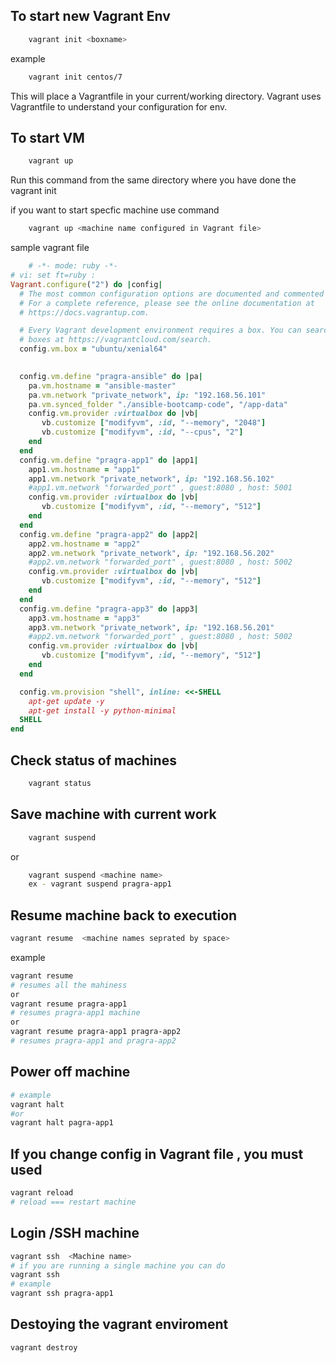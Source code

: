 ## To start new Vagrant Env
```sh
    vagrant init <boxname>
```
example 
```sh
    vagrant init centos/7
```
This will place a Vagrantfile in your current/working directory. Vagrant uses Vagrantfile to understand your configuration for env.

## To start VM 
```bash 
    vagrant up 
```
Run this command from the same directory where you have done the 
vagrant init

if you want to start specfic machine use command 
```bash
    vagrant up <machine name configured in Vagrant file>
```
sample vagrant file 
```ruby
    # -*- mode: ruby -*-
# vi: set ft=ruby :
Vagrant.configure("2") do |config|
  # The most common configuration options are documented and commented below.
  # For a complete reference, please see the online documentation at
  # https://docs.vagrantup.com.

  # Every Vagrant development environment requires a box. You can search for
  # boxes at https://vagrantcloud.com/search.
  config.vm.box = "ubuntu/xenial64"

  
  config.vm.define "pragra-ansible" do |pa|
    pa.vm.hostname = "ansible-master"
    pa.vm.network "private_network", ip: "192.168.56.101"
    pa.vm.synced_folder "./ansible-bootcamp-code", "/app-data"
    config.vm.provider :virtualbox do |vb|
       vb.customize ["modifyvm", :id, "--memory", "2048"]
       vb.customize ["modifyvm", :id, "--cpus", "2"]
    end  
  end
  config.vm.define "pragra-app1" do |app1|
    app1.vm.hostname = "app1"
    app1.vm.network "private_network", ip: "192.168.56.102"
    #app1.vm.network "forwarded_port" , guest:8080 , host: 5001 
    config.vm.provider :virtualbox do |vb|
       vb.customize ["modifyvm", :id, "--memory", "512"]
    end  
  end
  config.vm.define "pragra-app2" do |app2|
    app2.vm.hostname = "app2"
    app2.vm.network "private_network", ip: "192.168.56.202"
    #app2.vm.network "forwarded_port" , guest:8080 , host: 5002 
    config.vm.provider :virtualbox do |vb|
       vb.customize ["modifyvm", :id, "--memory", "512"]
    end  
  end
  config.vm.define "pragra-app3" do |app3|
    app3.vm.hostname = "app3"
    app3.vm.network "private_network", ip: "192.168.56.201"
    #app2.vm.network "forwarded_port" , guest:8080 , host: 5002 
    config.vm.provider :virtualbox do |vb|
       vb.customize ["modifyvm", :id, "--memory", "512"]
    end  
  end

  config.vm.provision "shell", inline: <<-SHELL
    apt-get update -y 
    apt-get install -y python-minimal
  SHELL
end

```

## Check status of machines 
```sh
    vagrant status 
```

## Save machine with current work 
```sh 
    vagrant suspend 
```
or 
```sh
    vagrant suspend <machine name>
    ex - vagrant suspend pragra-app1
```

## Resume machine back to execution 
```sh
vagrant resume  <machine names seprated by space>
```
example 
```sh
vagrant resume 
# resumes all the mahiness
or 
vagrant resume pragra-app1
# resumes pragra-app1 machine
or 
vagrant resume pragra-app1 pragra-app2 
# resumes pragra-app1 and pragra-app2
```

## Power off machine 
```sh vagrant halt <machine names speated by spance>
# example 
vagrant halt
#or 
vagrant halt pagra-app1
```

## If you change config in Vagrant file , you must used
```sh 
vagrant reload 
# reload === restart machine
```

## Login /SSH machine 
```sh 
vagrant ssh  <Machine name>
# if you are running a single machine you can do
vagrant ssh 
# example 
vagrant ssh pragra-app1
```
## Destoying the vagrant enviroment
```sh
vagrant destroy 
```

